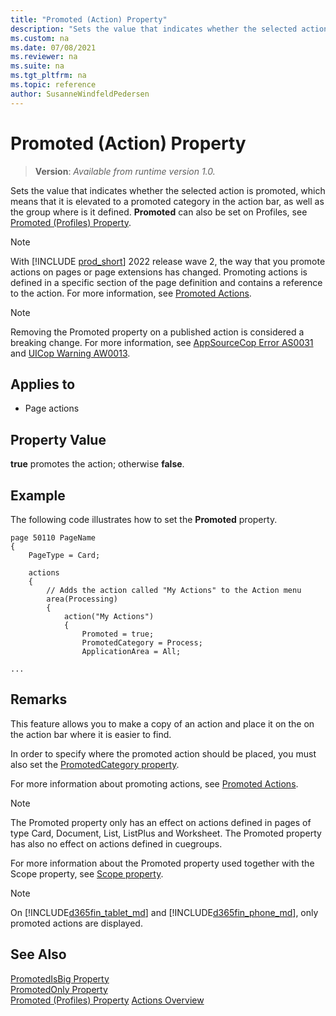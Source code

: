 ```yaml
---
title: "Promoted (Action) Property"
description: "Sets the value that indicates whether the selected action is elevated to a promoted category in the action bar."
ms.custom: na
ms.date: 07/08/2021
ms.reviewer: na
ms.suite: na
ms.tgt_pltfrm: na
ms.topic: reference
author: SusanneWindfeldPedersen
---
```


# Promoted (Action) Property
> **Version**: _Available from runtime version 1.0._

Sets the value that indicates whether the selected action is promoted, which means that it is elevated to a promoted category in the action bar, as well as the group where is it defined. **Promoted** can also be set on Profiles, see [Promoted (Profiles) Property](../devenv-promoted-profile-property.md).

> [!NOTE]  
> With [!INCLUDE [prod_short](../includes/prod_short.md)] 2022 release wave 2, the way that you promote actions on pages or page extensions has changed. Promoting actions is defined in a specific section of the page definition and contains a reference to the action. For more information, see [Promoted Actions](devenv-promoted-actions.md).

> [!NOTE]  
> Removing the Promoted property on a published action is considered a breaking change. For more information, see [AppSourceCop Error AS0031](../analyzers/appsourcecop-as0031.md) and [UICop Warning AW0013](../analyzers/uicop-aw0013.md).

  
## Applies to  
  
- Page actions  

## Property Value

**true** promotes the action; otherwise **false**.
  
## Example

The following code illustrates how to set the **Promoted** property.
 
```AL
page 50110 PageName
{
    PageType = Card;

    actions
    {
        // Adds the action called "My Actions" to the Action menu 
        area(Processing)
        {
            action("My Actions")
            {
                Promoted = true;
                PromotedCategory = Process;
                ApplicationArea = All;

...
```

## Remarks

This feature allows you to make a copy of an action and place it on the on the action bar where it is easier to find. 

In order to specify where the promoted action should be placed, you must also set the [PromotedCategory property](devenv-promotedcategory-property.md).

For more information about promoting actions, see [Promoted Actions](../devenv-promoted-actions.md).

> [!NOTE]  
> The Promoted property only has an effect on actions defined in pages of type Card, Document, List, ListPlus and Worksheet. The Promoted property has also no effect on actions defined in cuegroups.

For more information about the Promoted property used together with the Scope property, see [Scope property](devenv-scope-action-property.md).

> [!NOTE] 
> On [!INCLUDE[d365fin_tablet_md](../includes/d365fin_tablet_md.md)] and [!INCLUDE[d365fin_phone_md](../includes/d365fin_phone_md.md)], only promoted actions are displayed.  
  
## See Also  

[PromotedIsBig Property](devenv-promotedisbig-property.md)  
[PromotedOnly Property](devenv-promotedonly-property.md)  
[Promoted (Profiles) Property](devenv-promoted-profile-property.md)
[Actions Overview](../devenv-actions-overview.md)  

